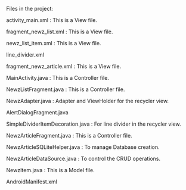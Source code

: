 Files in the project:

activity_main.xml : This is a View file.

fragment_newz_list.xml : This is a View file.

newz_list_item.xml : This is a View file.

line_divider.xml

fragment_newz_article.xml : This is a View file.

MainActivity.java : This is a Controller file.

NewzListFragment.java : This is a Controller file.

NewzAdapter.java : Adapter and ViewHolder for the recycler view.

AlertDialogFragment.java

SimpleDividerItemDecoration.java : For line divider in the recycler view.

NewzArticleFragment.java : This is a Controller file.

NewzArticleSQLiteHelper.java : To manage Database creation.

NewzArticleDataSource.java : To control the CRUD operations.

NewzItem.java : This is a Model file.

AndroidManifest.xml
